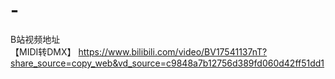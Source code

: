 # -

B站视频地址   
【MIDI转DMX】 https://www.bilibili.com/video/BV17541137nT?share_source=copy_web&vd_source=c9848a7b12756d389fd060d42ff51dd1
